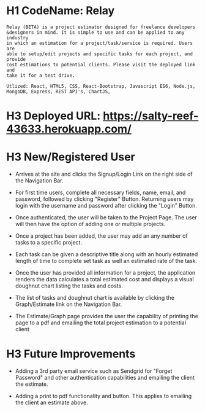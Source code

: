# H1 CodeName: Relay

    Relay (BETA) is a project estimator designed for freelance developers
    &designers in mind. It is simple to use and can be applied to any industry
    in which an estimation for a project/task/service is required. Users are
    able to setup/edit projects and specific tasks for each project, and provide
    cost estimations to potential clients. Please visit the deployed link and
    take it for a test drive.

    Utlized: React, HTML5, CSS, React-Bootstrap, Javascript ES6, Node.js,
    MongoDB, Express, REST API's, ChartJS,

# H3 Deployed URL: https://salty-reef-43633.herokuapp.com/

# H3 New/Registered User

- Arrives at the site and clicks the Signup/Login Link on the right side of the Navigation Bar.

- For first time users, complete all necessary fields, name, email, and password, followed by clicking "Register" Button. Returning users may login with the username and password after clicking the "Login" Button.

- Once authenticated, the user will be taken to the Project Page. The user will then have the option of adding one or multiple projects.

- Once a project has been added, the user may add an any number of tasks to a specific project.

- Each task can be given a descriptive title along with an hourly estimated length of time to complete set task as well an estimated rate of the task.

- Once the user has provided all information for a project, the application renders the data calculates a total estimated cost and displays a visual doughnut chart listing the tasks and costs.

- The list of tasks and doughnut chart is available by clicking the Graph/Estimate link on the Navigation Bar.

- The Estimate/Graph page provides the user the capability of printing the page to a pdf and emailing the total project estimation to a potential client

# H3 Future Improvements

- Adding a 3rd party email service such as Sendgrid for "Forget Password" and other authentication capabilities and emailing the client the estimate.

- Adding a print to pdf functionality and button. This applies to emailing the client an estimate above.
